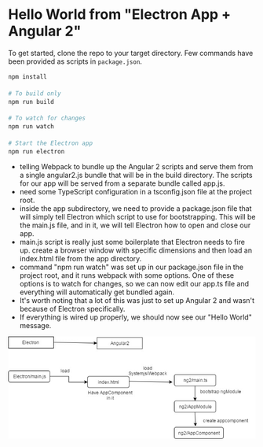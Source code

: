 # Hello World from "Electron App + Angular 2"

To get started, clone the repo to your target directory. Few commands have been provided as scripts in `package.json`.

```bash
npm install

# To build only
npm run build

# To watch for changes
npm run watch

# Start the Electron app
npm run electron
```
* telling Webpack to bundle up the Angular 2 scripts and serve them from a single angular2.js bundle that will be in the build directory. The scripts for our app will be served from a separate bundle called app.js.
* need some TypeScript configuration in a tsconfig.json file at the project root.
* inside the app subdirectory, we need to provide a package.json file that will simply tell Electron which script to use for bootstrapping. This will be the main.js file, and in it, we will tell Electron how to open and close our app.
* main.js script is really just some boilerplate that Electron needs to fire up. create a browser window with specific dimensions and then load an index.html file from the app directory.
* command "npm run watch" was set up in our package.json file in the project root, and it runs webpack with some options. One of these options is to watch for changes, so we can now edit our app.ts file and everything will automatically get bundled again.
* It's worth noting that a lot of this was just to set up Angular 2 and wasn't because of Electron specifically. 
* If everything is wired up properly, we should now see our "Hello World" message.


![](images/block.jpg)
